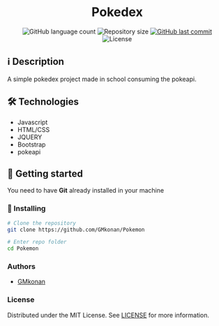 <h1 align="center">
Pokedex
</h1>

<p align="center">

  <img alt="GitHub language count" src="https://img.shields.io/github/languages/count/GMkonan/MoveIt">

  <img alt="Repository size" src="https://img.shields.io/github/repo-size/GMkonan/MoveIt">

  <a href="https://github.com/GMkonan/MoveIt/commits/master">
      <img alt="GitHub last commit" src="https://img.shields.io/github/last-commit/GMkonan/MoveIt?color=blue">
  </a>

  <img alt="License" src="https://img.shields.io/badge/license-MIT-brightgreen?color=blue">
</p>

## :information_source: Description
A simple pokedex project made in school consuming the pokeapi.
## 🛠 Technologies
- Javascript
- HTML/CSS
- JQUERY
- Bootstrap
- pokeapi

## 🚀 Getting started

You need to have **Git** already installed in your machine
### 🔧 Installing
```bash
# Clone the repository
git clone https://github.com/GMkonan/Pokemon

# Enter repo folder
cd Pokemon
```

### Authors
- [GMkonan](https://www.linkedin.com/in/gmkonan/)

### License
Distributed under the MIT License. See [LICENSE](https://opensource.org/licenses/MIT) for more information.
